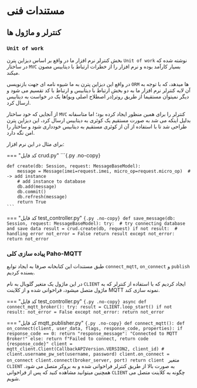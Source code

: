 # **مستندات فنی**

## **کنترلر و ماژول ها**

### **`Unit of work`**
 
بخش کنترلر نرم افزار ما در واقع بر اساس دیزاین پترن `Unit of work` نوشته شده که در ساختار  `MVC` بسیار کارآمد بوده و نرم افزار را از خطرات ارتباط با دیتابیس مصون میکند.

در واقع این دیزاین پترن به ما شیوه نامه ای جهت بازنویسی `ORM` ها میدهد، که با توجه به آن لایه کنترلر نرم افزار ما به دو بخش ارتباط با دیتابیس و ارتباط با کد تقسیم می شود و دیگر نمیتوان مستقیما از طریق روتر(در اصطلاح اصلی ویو)ها یک در خواست به دیتابیس ارسال کرد. 

از آنجایی که خود ساختار `MVC` کنترلر را برای همین منظور ایجاد کرده بود؛ اما متاسفانه بدلیل اینکه می شد به صورت مستقیم یک کوئری به دیتابیس ارسال کرد، این دیزاین پترن طراحی شد تا با استفاده از آن از کوئری مستقیم به دیتابیس خودداری شود و ساختار را امن نگه دارد.

برای مثال در این نرم افزار: 

=== "کد فایل crud.py"
    ```{.py .no-copy}
    
    def create(db: Session, request: MessageBaseModel):
        message = Message(imei=request.imei, micro_op=request.micro_op)  # -> add instance
        # add instance to database
        db.add(message)
        db.commit()
        db.refresh(message)
        return True
    ```

=== "کد فایل test_controller.py"
    ```{.py .no-copy}
    def save_message(db: Session, request: MessageBaseModel):
        try:  # try connecting database and save data
            result = crud.create(db, request)
            if not result:  # handling error
                not_error = False
            return result
        except not_error:
            return not_error
    ```

### **پیاده سازی کلی Paho-MQTT**

طبق مستندات این کتابخانه صرفا به ایجاد توابع `connect_mqtt`, `on_connect` و `publish` بسنده کردیم.

در این ماژول یک متغیر گلوبال به نام `CLIENT` ایجاد کردیم که با استفاده از کنترلر که به ماژول متصل میشود، فراخوانی شده و از کلاینت MQTT نمونه سازی کند.

=== "کد فایل test_controller.py"
    ```{.py .no-copy}
    async def connect_mqtt_broker():
    try:
        result = CLIENT.loop_start()
        if not result:
            not_error = False
    except not_error:
        return not_error
    ```

=== "کد فایل mqtt_publisher.py"
    ```{.py .no-copy}
    def connect_mqtt():
        def on_connect(client, user_data, flags, response_code, properties):
            if response_code == 0:
                return "response_message": "Connected to MQTT Broker!"
            else:
                return f"Failed to connect, return code {response_code}"
        client = mqtt_client.Client(CallbackAPIVersion.VERSION2, client_id)
        # client.username_pw_set(username, password)
        client.on_connect = on_connect
        client.connect(broker_server, port)
        return client
    ```
متغیر `CLIENT` به صورت بالا از طریق کنترلر فراخوانی شده و به بروکر متصل می شود. همچنین میتوانید مشاهده کنید که پس از فراخوانی `CLIENT` چگونه به کلاینت متصل می شویم.
